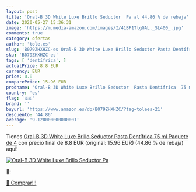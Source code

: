 ```yaml
---
layout: post
title: 'Oral-B 3D White Luxe Brillo Seductor  Pa al 44.86 % de rebaja'
date: 2020-05-27 15:36:31
image: 'https://m.media-amazon.com/images/I/41BF1TlgGAL._SL400_.jpg'
comments: true
category: ofertas
author: 'tole.es'
slug: 'B079ZHXHZC-es Oral-B 3D White Luxe Brillo Seductor Pasta Dentífrica 75...'
sku: 'B079ZHXHZC-es'
tags: [ 'dentífrica', ]
actualPrice: 8.8 EUR
currency: EUR
price: 8.8
comparePrice: 15.96 EUR
prodname: 'Oral-B 3D White Luxe Brillo Seductor  Pasta Dentífrica  75 ml  Paquete de 4'
country: 'es'
flag: '🇪🇸'
brand: ''
buyurl: 'https://www.amazon.es/dp/B079ZHXHZC/?tag=tolees-21'
descuento: '44.86'
average: '9.120000000000001'
---
```


Tienes [Oral-B 3D White Luxe Brillo Seductor  Pasta Dentífrica  75 ml  Paquete de 4](https://www.amazon.es/dp/B079ZHXHZC/?tag=tolees-21) con precio final de  8.8 EUR (original: 15.96 EUR) (44.86 %  de rebaja) aqui!

[![Oral-B 3D White Luxe Brillo Seductor  Pa](https://m.media-amazon.com/images/I/41BF1TlgGAL._SL400_.jpg)](https://www.amazon.es/dp/B079ZHXHZC/?tag=tolees-21)

🔎:


[🛒 Comprar!!!](https://www.amazon.es/dp/B079ZHXHZC/?tag=tolees-21)
